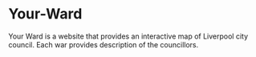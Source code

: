 # Your-Ward
Your Ward is a website that provides an interactive map of Liverpool city council. Each war provides description of the councillors.
